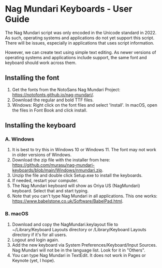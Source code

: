 # Nag Mundari Keyboards - User Guide

The Nag Mundari script was only encoded in the Unicode standard in 2022. As such, operating systems and applications do not yet support this script. There will be issues, especially in applications that uses script information.

However, we can create text using simple text editing. As newer versions of operating systems and applications include support, the same font and keyboard should work across them.

## Installing the font

1. Get the fonts from the NotoSans Nag Mundari Project: https://notofonts.github.io/nag-mundari/. 
2. Download the regular and bold TTF files.
3. Windows: Right click on the font files and select 'Install'. In macOS, open the files in Font Book and click install.

## Installing the keyboard

### A. Windows

1. It is best to try this in Windows 10 or Windows 11. The font may not work in older versions of Windows.
2. Download the zip file with the installer from here: https://github.com/murasu/nag-mundari-keyboards/blob/main/Windows/nmundari.zip.
3. Unzip the file and double click Setup.exe to install the keyboards.
4. If needed, restart your computer.
5. The Nag Mundari keyboard will show as Oriya US (NagMundari) keyboard. Select that and start typing.
6. Note that you can't type Nag Mundari in all applications. This one works: https://www.babelstone.co.uk/Software/BabelPad.html.

### B. macOS

1. Download and copy the NagMundari.keylayout file to ~/Library/Keyboard Layouts directory or /Library/Keyboard Layouts directory if it's for all users.
2. Logout and login again.
3. Add the new keyboard via System Preferences/Keyboard/Input Sources. Nag Mundari will not be in the language list. Look for it in "Others".
4. You can type Nag Mundari in TextEdit. It does not work in Pages or Keynote (yet, I hope).
